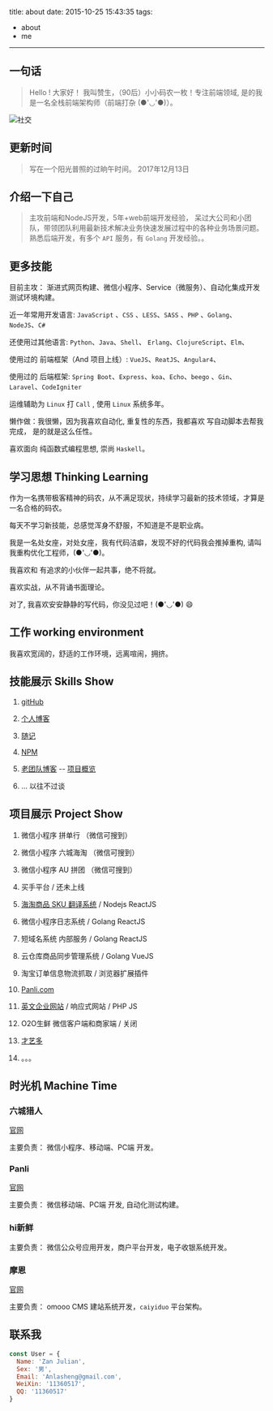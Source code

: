 title: about
date: 2015-10-25 15:43:35
tags:
  - about
  - me
---

## 一句话

> Hello ! 大家好！ 我叫赞生，（90后）小小码农一枚！专注前端领域, 是的我是一名全栈前端架构师（前端打杂 (●'◡'●)）。


![社交](https://assetcdn.500px.org/assets/home/home_cover-86eea8a3203efdf9e70a1712d8f6742e.jpg)

## 更新时间

> 写在一个阳光普照的过晌午时间。 2017年12月13日

## 介绍一下自己

> 主攻前端和NodeJS开发，5年+web前端开发经验，
> 呆过大公司和小团队，带领团队利用最新技术解决业务快速发展过程中的各种业务场景问题。
> 熟悉后端开发，有多个 `API` 服务，有 `Golang` 开发经验。。

## 更多技能

目前主攻： 渐进式网页构建、微信小程序、Service（微服务）、自动化集成开发测试环境构建。

近一年常用开发语言: `JavaScript` 、`CSS` 、`LESS`、`SASS` 、`PHP` 、`Golang`、`NodeJS`、`C#`

还使用过其他语言: `Python`、`Java`、`Shell`、 `Erlang`、`ClojureScript`、`Elm`、

使用过的 前端框架（And 项目上线）: `VueJS`、`ReatJS`、`Angular4`、

使用过的 后端框架: `Spring Boot`、`Express`、`koa`、`Echo`、`beego` 、`Gin`、 `Laravel`、`CodeIgniter`

运维辅助为 `Linux` 打 `Call` ,  使用 `Linux` 系统多年。

懒作做：我很懒，因为我喜欢自动化, 重复性的东西，我都喜欢 写自动脚本去帮我完成， 是的就是这么任性。

喜欢面向 纯函数式编程思想, 崇尚 `Haskell`。

## 学习思想 Thinking Learning

作为一名携带极客精神的码农，从不满足现状，持续学习最新的技术领域，才算是一名合格的码农。

每天不学习新技能，总感觉浑身不舒服，不知道是不是职业病。

我是一名处女座，对处女座，我有代码洁癖，发现不好的代码我会推掉重构, 请叫我重构优化工程师，(●'◡'●)。

我喜欢和 有追求的小伙伴一起共事，绝不将就。

喜欢实战，从不背诵书面理论。

对了, 我喜欢安安静静的写代码，你没见过吧！(●'◡'●) 😄

## 工作 working environment

我喜欢宽阔的，舒适的工作环境，远离喧闹，拥挤。

## 技能展示 Skills Show

1. [gitHub](https://github.com/zanjs)

2. [个人博客](https://zanjs.com)

3. [随记](https://github.com/zanjs/blog-notes/issues)

4. [NPM](https://www.npmjs.com/~zan)

5. [老团队博客](http://panli.mu.gg/) -- [项目概览](http://panli.mu.gg/about/)

6. ... 以往不过谈

## 项目展示 Project Show

1. 微信小程序 拼单行 （微信可搜到）

2. 微信小程序 六城海淘 （微信可搜到）

3. 微信小程序 AU 拼团 （微信可搜到）

3. 买手平台 / 还未上线

4. [海淘商品 SKU 翻译系统](http://translate.anla.io) / Nodejs ReactJS

5. 微信小程序日志系统 / Golang  ReactJS

6. 短域名系统 内部服务 / Golang ReactJS

7. 云仓库商品同步管理系统 / Golang VueJS

8. 淘宝订单信息物流抓取 / 浏览器扩展插件

8. [Panli.com](http://www.panli.com/)

9. [英文企业网站](http://www.brightpowersh.com/) / 响应式网站 / PHP JS

10. O2O生鲜 微信客户端和商家端 / 关闭

11. [才艺多](http://www.caiyiduo.com/)

12. 。。。


## 时光机 Machine Time

### 六城猎人

[官网](http://www.6city.com/)

主要负责： 微信小程序、移动端、PC端 开发。

### Panli

[官网](http://www.panli.com/)


主要负责： 微信移动端、PC端 开发, 自动化测试构建。

### hi新鲜


主要负责： 微信公众号应用开发，商户平台开发，电子收银系统开发。

### 摩恩

[官网](http://www.caiyiduo.com/)

主要负责： omooo CMS 建站系统开发，`caiyiduo` 平台架构。



## 联系我

```js
const User = {
  Name: 'Zan Julian',
  Sex: '男',
  Email: 'Anlasheng@gmail.com',
  WeiXin: '11360517',
  QQ: '11360517'
}

```




